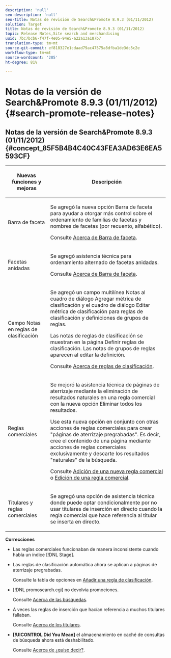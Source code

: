 ```yaml
---
description: 'null'
seo-description: 'null'
seo-title: Notas de revisión de Search&Promote 8.9.3 (01/11/2012)
solution: Target
title: Notas de revisión de Search&Promote 8.9.3 (01/11/2012)
topic: Release Notes,Site search and merchandising
uuid: 7bc7bcb6-f47f-4e05-94e5-a22a13a187b7
translation-type: tm+mt
source-git-commit: ef818327e1cdaad79ac47575a8dfba1de3dc5c2e
workflow-type: tm+mt
source-wordcount: '285'
ht-degree: 81%

---
```



# Notas de la versión de Search&amp;Promote 8.9.3 (01/11/2012){#search-promote-release-notes}

## Notas de la versión de Search&amp;Promote 8.9.3 (01/11/2012) {#concept_85F5B4B4C40C43FEA3AD63E6EA5593CF}

<table> 
 <thead> 
  <tr> 
   <th colname="col1" class="entry"> <p>Nuevas funciones y mejoras </p> </th> 
   <th colname="col2" class="entry"> <p>Descripción </p> </th> 
  </tr> 
 </thead>
 <tbody> 
  <tr> 
   <td colname="col1"> <p>Barra de faceta </p> </td> 
   <td colname="col2"> <p> 
     <!--3309390--> Se agregó la nueva opción <span class="uicontrol">Barra de faceta</span> para ayudar a otorgar más control sobre el ordenamiento de familias de facetas y nombres de facetas (por recuento, alfabético). </p> <p>Consulte <a href="../c-about-design-menu/c-about-facet-rails.md#concept_1FDC8BCDFFC84A0889DA670F63D5F6DB" format="dita" scope="local">Acerca de Barra de faceta</a>. </p> </td> 
  </tr> 
  <tr> 
   <td colname="col1"> <p> Facetas anidadas </p> </td> 
   <td colname="col2"> <p> Se agregó asistencia técnica para ordenamiento alternado de facetas anidadas. </p> <p>Consulte <a href="../c-about-design-menu/c-about-facet-rails.md#concept_1FDC8BCDFFC84A0889DA670F63D5F6DB" format="dita" scope="local">Acerca de Barra de faceta</a>. </p> </td> 
  </tr> 
  <tr> 
   <td colname="col1"> <p>Campo Notas en reglas de clasificación </p> </td> 
   <td colname="col2"> <p> 
     <!--3063772--> Se agregó un campo multilínea <span class="wintitle">Notas</span> al cuadro de diálogo <span class="wintitle">Agregar métrica de clasificación</span> y el cuadro de diálogo <span class="wintitle">Editar métrica de clasificación</span> para reglas de clasificación y definiciones de grupos de reglas. </p> <p>Las notas de reglas de clasificación se muestran en la página <span class="wintitle">Definir reglas de clasificación</span>. Las notas de grupos de reglas aparecen al editar la definición. </p> <p>Consulte <a href="../c-about-rules-menu/c-about-ranking-rules.md#concept_F555C076759B4E81B925441CFE707397" format="dita" scope="local">Acerca de reglas de clasificación</a>. </p> </td> 
  </tr> 
  <tr> 
   <td colname="col1"> <p>Reglas comerciales </p> </td> 
   <td colname="col2"> <p> 
     <!--3331637--> Se mejoró la asistencia técnica de páginas de aterrizaje mediante la eliminación de resultados naturales en una regla comercial con la nueva opción <span class="uicontrol">Eliminar todos los resultados</span>. </p> <p>Use esta nueva opción en conjunto con otras acciones de reglas comerciales para crear "páginas de aterrizaje pregrabadas". Es decir, cree el contenido de una página mediante acciones de reglas comerciales exclusivamente y descarte los resultados "naturales" de la búsqueda. </p> <p>Consulte <a href="../c-about-rules-menu/c-about-business-rules.md#task_BD3B31ED48BB4B1B8F1DCD3BFA2528E7" format="dita" scope="local">Adición de una nueva regla comercial</a> o <a href="../c-about-rules-menu/c-about-business-rules.md#task_375CFA75D1D94D9E92A35DE1228E5087" format="dita" scope="local">Edición de una regla comercial</a>. </p> </td> 
  </tr> 
  <tr> 
   <td colname="col1"> <p>Titulares y reglas comerciales </p> </td> 
   <td colname="col2"> <p> Se agregó una opción de asistencia técnica donde puede optar condicionalmente por no usar titulares de inserción en directo cuando la regla comercial que hace referencia al titular se inserta en directo. </p> </td> 
  </tr> 
 </tbody> 
</table>

**Correcciones**

* Las reglas comerciales funcionaban de manera inconsistente cuando había un índice [!DNL Stage].
* Las reglas de clasificación automática ahora se aplican a páginas de aterrizaje pregrabadas.

   Consulte la tabla de opciones en [Añadir una regla de clasificación](../c-about-rules-menu/c-about-ranking-rules.md#task_A132789FD4E5423DAD090DCDA7311E8A).

* [!DNL promosearch.cgi] no devolvía promociones.

   Consulte [Acerca de las búsquedas](../c-about-settings-menu/c-about-searching-menu.md#concept_207105CF26B1448F8A3D223787C56AB8).

* A veces las reglas de inserción que hacían referencia a muchos titulares fallaban.

   Consulte [Acerca de los titulares](../c-about-design-menu/c-about-banners.md#concept_5BBE01FEC6134393B43CC917C8CC64DA).

* **[!UICONTROL Did You Mean]** el almacenamiento en caché de consultas de búsqueda ahora está deshabilitado.

   Consulte [Acerca de ¿quiso decir?](../c-about-linguistics-menu/c-about-did-you-mean.md#concept_7D4F3C29EF184B538B8AE2ECAE0CDC5E).

